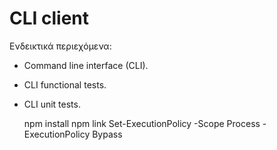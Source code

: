 # CLI client

Ενδεικτικά περιεχόμενα:

- Command line interface (CLI).
- CLI functional tests.
- CLI unit tests.

    npm install
    npm link
    Set-ExecutionPolicy -Scope Process -ExecutionPolicy Bypass
